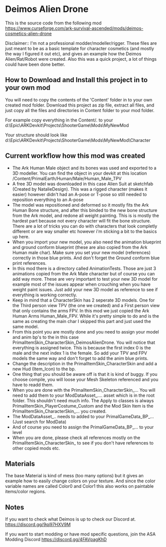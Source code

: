 # Deimos Alien Drone

This is the source code from the following mod https://www.curseforge.com/ark-survival-ascended/mods/deimos-cosmetics-alien-drone

Disclaimer:: I'm not a professional modder/modeller/rigger. These files are just meant to be as a basic template for character cosmetics (and mostly the way I figured it out etc), and gives an example how the Deimos Alien/Rat/Robot were created. Also this was a quick project, a lot of things could have been done better.

## How to Download and Install this project in to your own mod

You will need to copy the contents of the 'Content' folder in to your own created mod folder. Download this project as zip file, extract all files, and just copy all the files and directories in Content folder to your mod folder. 

For example copy everything in the Content/*.* to your d:\Epic\ARKDevkit\Projects\ShooterGame\Mods\MyNewMod 

Your structure should look like d:\Epic\ARKDevkit\Projects\ShooterGame\Mods\MyNewMod\Character

## Current workflow how this mod was created

- The Ark Human Male object and its bones was used and exported to a 3D modeller. You can find the object in your devkit at this location /Content/PrimalEarth/Human/Male/Human_Male_TPV
- A free 3D model was downloaded in this case Alien Suit at sketchfab (Created by NatalieDesign). This was a rigged character (makes it easier) however didn't had an A-pose or T-pose so still needed to reposition everything to an A-pose
- The model was repositioned and deformed so it mostly fits the Ark Human Bone structure, and after this binded to the new bone structure from the Ark model, and redone all weight painting. This is is mostly the hardest part because not every character will fit the bone structure. There are a lot of tricks you can do with characters that look completly different or are way smaller etc however i'm sticking a bit to the basics up here.
- When you import your new model, you also need the animation blueprint and ground conform blueprint (these are also copied from the Ark Human male char). Make sure you set your new model (references) correctly in those blue prints. And don't forget the Ground conform blue print references.
- In this mod there is a directory called AnimationTests. Those are just 3 animations copied from the Ark Male character but of course you can add way more. These are very important to test your new 3D model for example most of the issues appear when crouching when you have weight paint issues. Just add your new 3D model as reference to see if everything is working correctly.
- Keep in mind that a CharacterSkin has 2 seperate 3D models. One for the Third person view TPV (the one we created) and a First person view that only contains the arms FPV. In this mod we just copied the Ark Human Arms Human_Male_FPV. While it's pretty simple to do and is the same as creating the main char I skipped this part and just used the same model.
- From this point you are mostly done and you need to assign your model and anim bp's to the in this case PrimalItemSkin_CharacterSkin_DeimosAlienDrone. You will notice that everything is assigned twice. This is because the first index 0 is the male and the next index 1 is the female. So add your TPV and FPV models the same way and don't forget to add the anim blue prints.
- Change the description in the PrimalItemSkin_CharacterSkin and add a new Hud (Item_Icon) to the bp.
- One thing that you should be aware off is that it is kind of buggy. If you choose compile, you will loose your Mesh Skeleton referenced and you have to readd them.
- When you are done with the PrimalItemSkin_CharacterSkin_... You will need to add them to your ModDataAsset_.... asset which is in the root folder. This shouldn't need much info. The Apply to classes is always PrimalItemSkin_PlayerCostume_Custom and the Mod Skin Item is the PrimalItemSkin_CharacterSkin_... you created.
- The ModDataAsset_.. needs to added to your PrimalGameData_BP_... (Just search for ModData)
- And of course you need to assign the PrimalGameData_BP_... to your level
- When you are done, please check all references mostly on the PrimalItemSkin_CharacterSkin_ to see if you don't have references to other copied mods etc. 

 ## Materials

 The base Material is kind of mess (too many options) but it gives an example how to easily change colors on your texture. And since the color variable names are called Color0 and Color1 this also works on paintable items/color regions. 

 ## Notes

If you want to check what Deimos is up to check our Discord at.
https://discord.gg/9qj97HXV9M

If you want to start modding or have mod specific questions, join the ASA Modding Discord 
https://discord.gg/4FAVpagKhD



